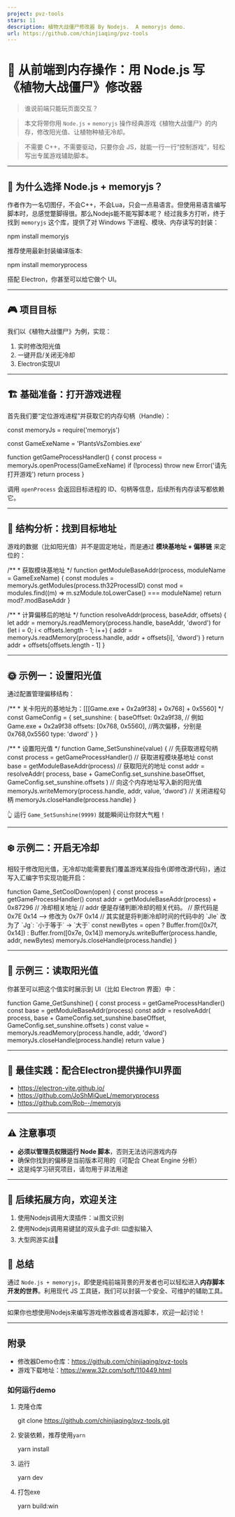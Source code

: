 ```yaml
---
project: pvz-tools
stars: 11
description: 植物大战僵尸修改器 By Nodejs.  A memoryjs demo.
url: https://github.com/chinjiaqing/pvz-tools
---
```


🧠 从前端到内存操作：用 Node.js 写《植物大战僵尸》修改器
==================================

> 谁说前端只能玩页面交互？

> 本文将带你用 `Node.js` + `memoryjs` 操作经典游戏《植物大战僵尸》的内存，修改阳光值、让植物种植无冷却。

> 不需要 C++，不需要驱动，只要你会 JS，就能一行一行“控制游戏”，轻松写出专属游戏辅助脚本。

* * *

🌱 为什么选择 Node.js + memoryjs？
----------------------------

作者作为一名切图仔，不会C++，不会Lua，只会一点易语言。但使用易语言编写脚本时，总感觉蹩脚得很。那么Nodejs能不能写脚本呢？ 经过我多方打听，终于找到 `memoryjs` 这个库，提供了对 Windows 下进程、模块、内存读写的封装：

npm install memoryjs

推荐使用最新封装编译版本:

npm install memoryprocess

搭配 Electron，你甚至可以给它做个 UI。

* * *

🎮 项目目标
-------

我们以《植物大战僵尸》为例，实现：

1.  实时修改阳光值
2.  一键开启/关闭无冷却
3.  Electron实现UI

* * *

🏗️ 基础准备：打开游戏进程
---------------

首先我们要“定位游戏进程”并获取它的内存句柄（Handle）：

const memoryJs \= require('memoryjs')

const GameExeName \= 'PlantsVsZombies.exe'

function getGameProcessHandler() {
    const process \= memoryJs.openProcess(GameExeName)
    if (!process) throw new Error('请先打开游戏')
    return process
}

调用 `openProcess` 会返回目标进程的 ID、句柄等信息，后续所有内存读写都依赖它。

* * *

🧩 结构分析：找到目标地址
--------------

游戏的数据（比如阳光值）并不是固定地址，而是通过 **模块基地址 + 偏移链** 来定位的：

/\*\*
 \* 获取模块基地址
 \*/
function getModuleBaseAddr(process, moduleName \= GameExeName) {
    const modules \= memoryJs.getModules(process.th32ProcessID)
    const mod \= modules.find((m) \=> m.szModule.toLowerCase() \=== moduleName)
    return mod?.modBaseAddr
}

/\*\*
 \* 计算偏移后的地址
 \*/
function resolveAddr(process, baseAddr, offsets) {
    let addr \= memoryJs.readMemory(process.handle, baseAddr, 'dword')
    for (let i \= 0; i < offsets.length \- 1; i++) {
        addr \= memoryJs.readMemory(process.handle, addr + offsets\[i\], 'dword')
    }
    return addr + offsets\[offsets.length \- 1\]
}

* * *

🌞 示例一：设置阳光值
------------

通过配置管理偏移结构：

/\*\*
 \* 关卡阳光的基地址为：\[\[\[Game.exe + 0x2a9f38\] + 0x768\] + 0x5560\]
 \*/
const GameConfig \= {
    set\_sunshine: {
        baseOffset: 0x2a9f38, // 例如 Game.exe + 0x2a9f38
        offsets: \[0x768, 0x5560\], //两次偏移，分别是 0x768,0x5560
        type: 'dword'
    }
}

/\*\*
 \* 设置阳光值
 \*/
function Game\_SetSunshine(value) {
    // 先获取进程句柄
    const process \= getGameProcessHandler()
    // 获取进程模块基地址
    const base \= getModuleBaseAddr(process)
    // 获取阳光的地址
    const addr \= resolveAddr(
        process,
        base + GameConfig.set\_sunshine.baseOffset,
        GameConfig.set\_sunshine.offsets
    )
    // 向这个内存地址写入新的阳光值
    memoryJs.writeMemory(process.handle, addr, value, 'dword')
    // 关闭进程句柄
    memoryJs.closeHandle(process.handle)
}

👆 运行 `Game_SetSunshine(9999)` 就能瞬间让你财大气粗！

* * *

❄️ 示例二：开启无冷却
------------

相较于修改阳光值，无冷却功能需要我们覆盖游戏某段指令(即修改源代码)，通过写入汇编字节实现功能开启：

function Game\_SetCoolDown(open) {
    const process \= getGameProcessHandler()
    const addr \= getModuleBaseAddr(process) + 0x87296 // 冷却相关地址
    // addr 便是存储判断冷却的相关代码。
    // 原代码是 0x7E 0x14 --> 修改为 0x7F 0x14
    // 其实就是将判断冷却时间的代码中的 \`Jle\` 改为了 \`Jg\`: \`小于等于\` -> \`大于\`
    const newBytes \= open ? Buffer.from(\[0x7f, 0x14\]) : Buffer.from(\[0x7e, 0x14\])
    memoryJs.writeBuffer(process.handle, addr, newBytes)
    memoryJs.closeHandle(process.handle)
}

* * *

🧠 示例三：读取阳光值
------------

你甚至可以把这个值实时展示到 UI（比如 Electron 界面）中：

function Game\_GetSunshine() {
    const process \= getGameProcessHandler()
    const base \= getModuleBaseAddr(process)
    const addr \= resolveAddr(
        process,
        base + GameConfig.set\_sunshine.baseOffset,
        GameConfig.set\_sunshine.offsets
    )
    const value \= memoryJs.readMemory(process.handle, addr, 'dword')
    memoryJs.closeHandle(process.handle)
    return value
}

* * *

📁 最佳实践：配合Electron提供操作UI界面
--------------------------

-   https://electron-vite.github.io/
-   https://github.com/JoShMiQueL/memoryprocess
-   https://github.com/Rob--/memoryjs

* * *

⚠️ 注意事项
-------

-   **必须以管理员权限运行 Node 脚本**，否则无法访问游戏内存
-   确保你找到的偏移是当前版本可用的（可配合 Cheat Engine 分析）
-   这是纯学习研究项目，请勿用于非法用途

* * *

🧩 后续拓展方向，欢迎关注
--------------

1.  使用Nodejs调用大漠插件：📊图文识别
2.  使用Nodejs调用易键鼠的双头盒子dll: ⌨️虚拟输入
3.  大型网游实战🚀

🏁 总结
-----

通过 `Node.js + memoryjs`，即使是纯前端背景的开发者也可以轻松进入**内存脚本开发的世界**。利用现代 JS 工具链，我们可以封装一个安全、可维护的辅助工具。

* * *

如果你也想使用Nodejs来编写游戏修改器或者游戏脚本，欢迎一起讨论！

* * *

附录
--

-   修改器Demo仓库：https://github.com/chinjiaqing/pvz-tools
-   游戏下载地址：https://www.32r.com/soft/110449.html

### 如何运行demo

1.  克隆仓库
    
    git clone https://github.com/chinjiaqing/pvz-tools.git
    
2.  安装依赖，推荐使用`yarn`
    
     yarn install
    
3.  运行
    
    yarn dev
    
4.  打包exe
    
    yarn build:win
